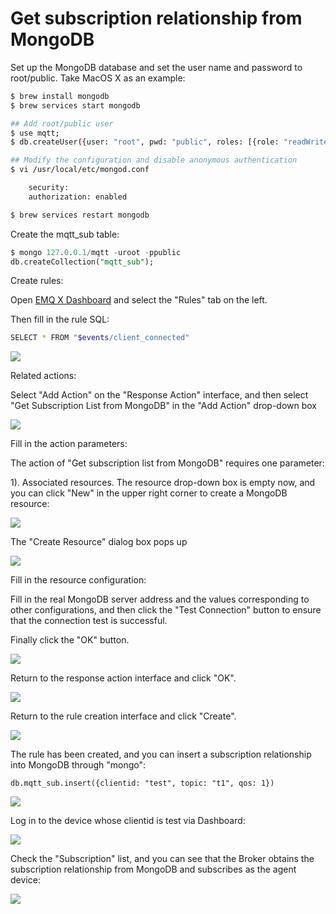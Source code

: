 # Get subscription relationship from MongoDB

Set up the MongoDB database and set the user name and password to root/public. Take MacOS X as an example:
```bash
$ brew install mongodb
$ brew services start mongodb

## Add root/public user
$ use mqtt;
$ db.createUser({user: "root", pwd: "public", roles: [{role: "readWrite", db: "mqtt"}]});

## Modify the configuration and disable anonymous authentication
$ vi /usr/local/etc/mongod.conf

    security:
    authorization: enabled

$ brew services restart mongodb
```

Create the mqtt_sub table:
```sql
$ mongo 127.0.0.1/mqtt -uroot -ppublic
db.createCollection("mqtt_sub");
```

Create rules:

Open [EMQ X Dashboard](http://127.0.0.1:18083/#/rules) and select the "Rules" tab on the left.

Then fill in the rule SQL:

```bash
SELECT * FROM "$events/client_connected"
```

![](./assets/rule-engine/mongo_sub_01.png)

Related actions:

Select "Add Action" on the "Response Action" interface, and then select "Get Subscription List from MongoDB" in the "Add Action" drop-down box

![](./assets/rule-engine/mongo_sub_02.png)

Fill in the action parameters:

The action of "Get subscription list from MongoDB" requires one parameter:

1). Associated resources. The resource drop-down box is empty now, and you can click "New" in the upper right corner to create a MongoDB  resource:

![](./assets/rule-engine/mongo_sub_03.png)

The "Create Resource" dialog box pops up

![](./assets/rule-engine/mongo_sub_04.png)

Fill in the resource configuration:

Fill in the real MongoDB  server address and the values corresponding to other configurations, and then click the "Test Connection" button to ensure that the connection test is successful.

Finally click the "OK" button.

![](./assets/rule-engine/mongo_sub_05.png)

Return to the response action interface and click "OK".

![](./assets/rule-engine/mongo_sub_06.png)

Return to the rule creation interface and click "Create".

![](./assets/rule-engine/mongo_sub_07.png)

The rule has been created, and you can insert a subscription relationship into MongoDB through "mongo":

```
db.mqtt_sub.insert({clientid: "test", topic: "t1", qos: 1})
```

![](./assets/rule-engine/mongo_sub_08.png)

Log in to the device whose clientid is test via Dashboard:

![](./assets/rule-engine/mongo_sub_09.png)

Check the "Subscription" list, and you can see that the Broker obtains the subscription relationship from MongoDB and subscribes as the agent device:

![](./assets/rule-engine/mongo_sub_10.png)